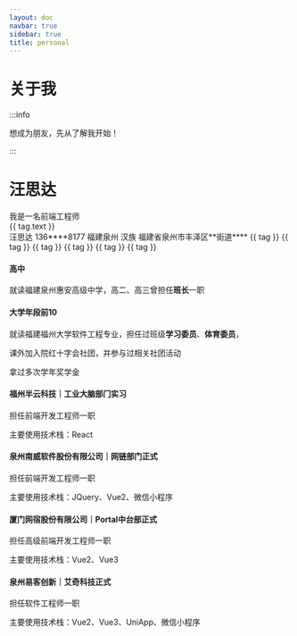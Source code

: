 ```yaml
---
layout: doc
navbar: true
sidebar: true
title: personal
---
```


# 关于我

:::info

想成为朋友，先从了解我开始！

:::

<el-divider></el-divider>

<style>
  .image-slot {
    display: flex;
    justify-content: center;
    align-items: center;
    width: 100%;
    height: 100%;
    background: var(--el-fill-color-light);
    color: var(--el-text-color-secondary);
    font-size: 30px;
  }
</style>

<script setup>
import { Picture as IconPicture } from '@element-plus/icons-vue'
import { ref } from 'vue'
import { withBase } from 'vitepress'

const options = ref([
  {
    label: '基本信息',
    value: 'basic',
  },
  {
    label: '学习经历',
    value: 'study',
  },
  {
    label: '工作经历',
    value: 'work',
  },
  {
    label: '个人展示',
    value: 'person',
  }
]);

const tab = ref('basic');

const tags = ref([
  {
    type: 'success',
    text: '专注型'
  },
  {
    type: 'primary',
    text: '前端开发'
  },
  {
    type: 'info',
    text: '计划型'
  },
  {
    type: 'warning',
    text: 'ESTJ'
  },
  {
    type: 'danger',
    text: '爱拍照'
  }
]);


const skill = ref(['HTML', 'Javascript', 'Typescript', 'JQuery', 'Vue2/3', 'UniApp', '微信小程序', 'React', 'Vuex', 'Iconify', 'ElementPlus', 'TailwindCss', 'UnoCss', 'VueRouter', 'Pinia', 'VueUse', 'Lodash', 'Dayjs/Momentjs', 'Echarts', 'AMap/BMap', 'Webpack', 'Vite', 'Vitepress', 'Mockjs']);
const otherSkill = ref(['Vscode', 'HbuildX', 'Modao', 'Drama', 'Jianyin', 'Meitu', 'PPT', 'Focusky', 'Xmind']);
const interest = ref([
  ['拍照', '画画', '手工'],
  ['打篮球', '打羽毛球', '打乒乓球', '桌球'],
  ['麻将', '户外野营'],
  ['旅行', '逗猫', '户外散步'],
])
</script>

<el-segmented class="mb-6" v-model="tab" size="large" :options="options" />

<!--基本信息-->
<div v-show="tab === options[0].value">
<el-row :gutter="20">
  <el-col :xs="24" :sm="24" :md="8" :lg="6">
    <div class="flex flex-col items-center justify-start">
      <el-avatar shape="circle" :size="108" :src="withBase('/images/icon.jpeg')" />
      <h1 class="my-6">汪思达</h1>
      <div class="text-gray-400 text-sm">我是一名前端工程师</div>
      <el-divider></el-divider>
      <div class="flex gap-2 justify-center flex-wrap">
        <el-tag v-for="tag in tags" :type="tag.type">{{ tag.text }}</el-tag>
      </div>
    </div>
  </el-col>
  <el-col :xs="24" :sm="24" :md="16" :lg="18">
    <el-descriptions title="我的简介" :column="2" label-width="80px" size="large" border>
      <el-descriptions-item label="姓名">汪思达</el-descriptions-item>
      <el-descriptions-item label="手机号">136****8177</el-descriptions-item>
      <el-descriptions-item label="籍贯">福建泉州</el-descriptions-item>
      <el-descriptions-item label="民族">汉族</el-descriptions-item>
      <el-descriptions-item label="地址">福建省泉州市丰泽区**街道****</el-descriptions-item>
    </el-descriptions>
    <el-descriptions title="我的技能" :column="1" label-width="80px" size="large" border>
      <el-descriptions-item label="主要技术栈">
        <el-space wrap>
          <el-tag v-for="tag in skill" size="large">{{ tag }}</el-tag>
        </el-space>
      </el-descriptions-item>
      <el-descriptions-item label="常用App">
        <el-space wrap>
          <el-tag v-for="tag in otherSkill" type="warning" size="large">{{ tag }}</el-tag>
        </el-space>
      </el-descriptions-item>
    </el-descriptions>
    <el-descriptions title="我的兴趣" :column="1" label-width="80px" size="large" border>
      <el-descriptions-item label="技能型">
        <el-space wrap>
          <el-tag v-for="tag in interest[0]" size="large">{{ tag }}</el-tag>
        </el-space>
      </el-descriptions-item>
      <el-descriptions-item label="运动型">
        <el-space wrap>
          <el-tag v-for="tag in interest[1]" type="success" size="large">{{ tag }}</el-tag>
        </el-space>
      </el-descriptions-item>
      <el-descriptions-item label="社交型">
        <el-space wrap>
          <el-tag v-for="tag in interest[2]" type="warning" size="large">{{ tag }}</el-tag>
        </el-space>
      </el-descriptions-item>
      <el-descriptions-item label="自然型">
        <el-space wrap>
          <el-tag v-for="tag in interest[3]" type="info" size="large">{{ tag }}</el-tag>
        </el-space>
      </el-descriptions-item>
    </el-descriptions>
  </el-col>
</el-row>
</div>

<!--学习经历-->
<div v-show="tab === options[1].value">
  <el-timeline>
    <el-timeline-item timestamp="2012/09" placement="top">
      <el-card>
        <h4>高中</h4>
        <p>就读福建泉州惠安高级中学，高二、高三曾担任<b>班长</b>一职</p>
      </el-card>
    </el-timeline-item>
    <el-timeline-item timestamp="2015/09" placement="top">
      <el-card>
        <h4>大学<el-tag class="ml-2" type="danger">年段前10</el-tag></h4>
        <p>就读福建福州大学软件工程专业，担任过班级<b>学习委员</b>、<b>体育委员</b>，</p>
        <p>课外加入院红十字会社团，并参与过相关社团活动</p>
        <p>拿过多次学年奖学金</p>
      </el-card>
    </el-timeline-item>
  </el-timeline>
</div>

<!--工作经历-->
<div v-show="tab === options[2].value">
  <el-timeline>
    <el-timeline-item timestamp="2018/06-2018/10" placement="top">
      <el-card>
        <h4>福州半云科技｜⼯业⼤脑部⻔<el-tag class="ml-2" type="info">实习</el-tag></h4>
        <p>担任前端开发工程师一职</p>
        <p>主要使用技术栈：React</p>
      </el-card>
    </el-timeline-item>
    <el-timeline-item timestamp="2019/09-2020/06" placement="top">
      <el-card>
        <h4>泉州南威软件股份有限公司｜网链部门<el-tag class="ml-2" type="primary">正式</el-tag></h4>
        <p>担任前端开发工程师一职</p>
        <p>主要使用技术栈：JQuery、Vue2、微信小程序</p>
      </el-card>
    </el-timeline-item>
    <el-timeline-item timestamp="2020/06-2024/06" placement="top">
      <el-card>
        <h4>厦门网宿股份有限公司｜Portal中台部<el-tag class="ml-2" type="primary">正式</el-tag></h4>
        <p>担任高级前端开发工程师一职</p>
        <p>主要使用技术栈：Vue2、Vue3</p>
      </el-card>
    </el-timeline-item>
    <el-timeline-item timestamp="2024/06-至今" placement="top">
      <el-card>
        <h4>泉州易客创新｜艾奇科技<el-tag class="ml-2" type="primary">正式</el-tag></h4>
        <p>担任软件工程师一职</p>
        <p>主要使用技术栈：Vue2、Vue3、UniApp、微信小程序</p>
      </el-card>
    </el-timeline-item>
  </el-timeline>
</div>

<!--个人展示-->
<div v-show="tab === options[3].value">
  <el-empty description="小编还在努力整理～" />
</div>
